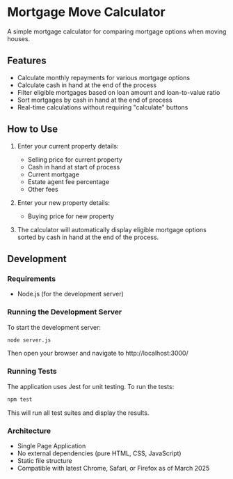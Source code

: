 # Mortgage Move Calculator

A simple mortgage calculator for comparing mortgage options when moving houses.

## Features

- Calculate monthly repayments for various mortgage options
- Calculate cash in hand at the end of the process
- Filter eligible mortgages based on loan amount and loan-to-value ratio
- Sort mortgages by cash in hand at the end of process
- Real-time calculations without requiring "calculate" buttons

## How to Use

1. Enter your current property details:
   - Selling price for current property
   - Cash in hand at start of process
   - Current mortgage
   - Estate agent fee percentage
   - Other fees

2. Enter your new property details:
   - Buying price for new property

3. The calculator will automatically display eligible mortgage options sorted by cash in hand at the end of the process.

## Development

### Requirements

- Node.js (for the development server)

### Running the Development Server

To start the development server:

```bash
node server.js
```

Then open your browser and navigate to http://localhost:3000/

### Running Tests

The application uses Jest for unit testing. To run the tests:

```bash
npm test
```

This will run all test suites and display the results.

### Architecture

- Single Page Application
- No external dependencies (pure HTML, CSS, JavaScript)
- Static file structure
- Compatible with latest Chrome, Safari, or Firefox as of March 2025